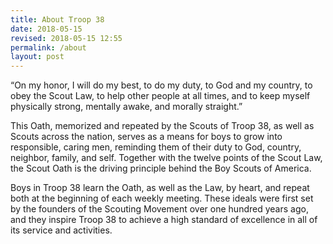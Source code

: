 ```yaml
---
title: About Troop 38
date: 2018-05-15
revised: 2018-05-15 12:55 
permalink: /about
layout: post
---
```


“On my honor, I will do my best, to do my duty, to God and my country, to obey the Scout Law, to help other people at all times, and to keep myself physically strong, mentally awake, and morally straight.”

This Oath, memorized and repeated by the Scouts of Troop 38, as well as Scouts across the nation, serves as a means for boys to grow into responsible, caring men, reminding them of their duty to God, country, neighbor, family, and self. Together with the twelve points of the Scout Law, the Scout Oath is the driving principle behind the Boy Scouts of America.
 
Boys in Troop 38 learn the Oath, as well as the Law, by heart, and repeat both at the beginning of each weekly meeting. These ideals were first set by the founders of the Scouting Movement over one hundred years ago, and they inspire Troop 38 to achieve a high standard of excellence in all of its service and activities.
